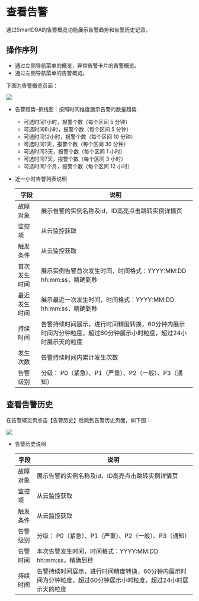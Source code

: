 # 查看告警

通过SmartDBA的告警概览功能展示告警趋势和告警历史记录。

## 操作序列

* 通过左侧导航菜单的概览，异常告警卡片的告警概览。
* 通过左侧导航菜单的告警概览。

下图为告警概览页面：

![](../../Image/Document/alarm_general_view1.png)

* 告警趋势-折线图：按照时间维度展示告警的数量趋势.
         
    * 可选时间1小时，报警个数（每个区间 5 分钟）
    * 可选时间6小时，报警个数（每个区间 5 分钟）
    * 可选时间12小时，报警个数（每个区间 10 分钟）
    * 可选时间1天，报警个数（每个区间 30 分钟）
    * 可选时间3天，报警个数（每个区间 1 小时）
    * 可选时间7天，报警个数（每个区间 3 小时）
    * 可选时间1个月，报警个数（每个区间 12 小时）
		 
* 近一小时告警列表说明
	
	| 字段         | 说明                                                         |
    | ------------ | ------------------------------------------------------------ |
    | 故障对象     | 展示告警的实例名称及id，ID高亮点击跳转实例详情页 |
    | 监控项       | 从云监控获取 |
    | 触发条件     | 从云监控获取 |
    | 首次发生时间 | 展示实例告警首次发生时间，时间格式：YYYY:MM:DD hh:mm:ss，精确到秒 |  
    | 最近发生时间 | 展示最近一次发生时间，时间格式：YYYY:MM:DD hh:mm:ss，精确到秒 |
    | 持续时间     | 告警持续时间展示，进行时间精度转换，60分钟内展示时间为分钟粒度，超过60分钟展示小时粒度，超过24小时展示天的粒度 |
    | 发生次数     | 告警持续时间内累计发生次数 |
    | 告警级别     | 分级：  P0（紧急）、P1（严重）、P2（一般）、P3（通知） |  


## 查看告警历史

在告警概览页点击【告警历史】后跳到告警历史页面，如下图：

![](../../Image/Document/alarm_general_view2.png)

* 告警历史说明
	   
	| 字段         | 说明                                                         |
    | ------------ | ------------------------------------------------------------ |
    | 故障对象     | 展示告警的实例名称及id，ID高亮点击跳转实例详情页 |
    | 监控项       | 从云监控获取 |
    | 触发条件     | 从云监控获取 |
    | 告警级别     |  分级：  P0（紧急）、P1（严重）、P2（一般）、P3（通知） |  
    | 告警时间     | 本次告警发生时间，时间格式：YYYY:MM:DD hh:mm:ss，精确到秒 |
    | 持续时间     | 告警持续时间展示，进行时间精度转换，60分钟内展示时间为分钟粒度，超过60分钟展示小时粒度，超过24小时展示天的粒度 |
